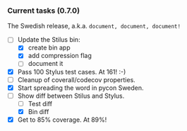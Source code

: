 ### Current tasks (0.7.0)

The Swedish release, a.k.a. `document, document, document!`

 - [ ] Update the Stilus bin:
   - [x] create bin app
   - [x] add compression flag
   - [ ] document it
 - [x] Pass 100 Stylus test cases.  At 161!  :-)
 - [ ] Cleanup of coverall/codecov properties.
 - [x] Start spreading the word in pycon Sweden.
 - [ ] Show diff between Stilus and Stylus.
   - [ ] Test diff
   - [x] Bin diff
 - [x] Get to 85% coverage.  At 89%!
